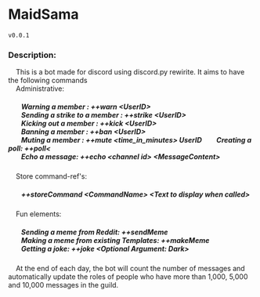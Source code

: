 # MaidSama 
`v0.0.1`
<h3>Description:</h3>
  &nbsp;&nbsp;&nbsp;&nbsp;This is a bot made for discord using discord.py rewirite. It aims to have the following commands<br/>
  &nbsp;&nbsp;&nbsp;&nbsp;Administrative:
  <h5>&nbsp;&nbsp;&nbsp;&nbsp;&nbsp;&nbsp;&nbsp;&nbsp;Warning a member : ++warn &ltUserID&gt <br/>
  &nbsp;&nbsp;&nbsp;&nbsp;&nbsp;&nbsp;&nbsp;&nbsp;Sending a strike to a member : ++strike &ltUserID&gt <br/>
  &nbsp;&nbsp;&nbsp;&nbsp;&nbsp;&nbsp;&nbsp;&nbsp;Kicking out a member : ++kick &ltUserID&gt <br/>
  &nbsp;&nbsp;&nbsp;&nbsp;&nbsp;&nbsp;&nbsp;&nbsp;Banning a member : ++ban &ltUserID&gt <br/>
  &nbsp;&nbsp;&nbsp;&nbsp;&nbsp;&nbsp;&nbsp;&nbsp;Muting a member : ++mute &lttime_in_minutes&gt UserID
  &nbsp;&nbsp;&nbsp;&nbsp;&nbsp;&nbsp;&nbsp;&nbsp;Creating a poll: ++poll<<br/>
  &nbsp;&nbsp;&nbsp;&nbsp;&nbsp;&nbsp;&nbsp;&nbsp;Echo a message: ++echo &ltchannel id&gt &ltMessageContent&gt</h5>
  &nbsp;&nbsp;&nbsp;&nbsp;Store command-ref's:
  <h5>&nbsp;&nbsp;&nbsp;&nbsp;&nbsp;&nbsp;&nbsp;&nbsp;++storeCommand &ltCommandName&gt &ltText to display when called&gt</h5>
  &nbsp;&nbsp;&nbsp;&nbsp;Fun elements:
  <h5>&nbsp;&nbsp;&nbsp;&nbsp;&nbsp;&nbsp;&nbsp;&nbsp;Sending a meme from Reddit: ++sendMeme <br/>
  &nbsp;&nbsp;&nbsp;&nbsp;&nbsp;&nbsp;&nbsp;&nbsp;Making a meme from existing Templates: ++makeMeme <br/>
  &nbsp;&nbsp;&nbsp;&nbsp;&nbsp;&nbsp;&nbsp;&nbsp;Getting a joke: ++joke &ltOptional Argument: Dark&gt </h5>
  &nbsp;&nbsp;&nbsp;&nbsp;At the end of each day, the bot will count the number of messages and automatically update the roles of people who have more than 1,000, 5,000 and 10,000 messages in the guild. 
